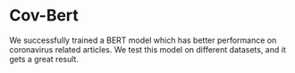 # Cov-Bert
We successfully trained a BERT model which has better performance on coronavirus related articles. We test this model on different datasets, and it gets a great result.

